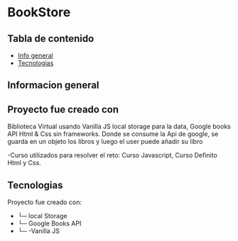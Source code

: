 # BookStore

## Tabla de contenido 
* [Info general](#general-info)
* [Tecnologias](#Tecnologias)

## Informacion general 
## Proyecto fue creado con 
Biblioteca Virtual usando Vanilla JS local storage para la data, Google books API Html & Css sin frameworks.
Donde se consume la Api de google, se guarda en un objeto los libros y luego el user puede añadir su libro 


-Curso utilizados para resolver el reto: Curso Javascript, Curso Definito Html y Css.

## Tecnologias 
Proyecto fue creado con: 
* └─ local Storage
* └─ Google Books API 
* └─ -Vanilla JS 

